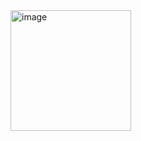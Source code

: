 <img width="193" alt="image" src="https://github.com/user-attachments/assets/6b5b7552-ef5a-49ed-be7a-8ab9f570275c" />
